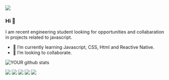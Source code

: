 <img src="https://github.com/pr2tik1/pr2tik1/blob/master/IMAGE-NAME">

### Hi 👋
I am recent engineering student looking for opportunities and collabaration in projects related to javascript.
- 🌱 I’m currently learning Javascript, CSS, Html and Reactive Native.
- 🤝 I’m looking to collaborate.

![YOUR github stats](https://github-readme-stats.vercel.app/api?username=JorgeFPEres)

[<img src="https://img.shields.io/badge/twitter-%231DA1F2.svg?&style=for-the-badge&logo=twitter&logoColor=white" />](https://twitter.com/USERNAME) [<img src="https://img.shields.io/badge/medium-%2312100E.svg?&style=for-the-badge&logo=medium&logoColor=white" />](https://medium.com/USERNAME)  [<img src="https://img.shields.io/badge/linkedin-%230077B5.svg?&style=for-the-badge&logo=linkedin&logoColor=white" />](https://www.linkedin.com/in/USERNAME/) [<img src = "https://img.shields.io/badge/instagram-%23E4405F.svg?&style=for-the-badge&logo=instagram&logoColor=white">](https://www.instagram.com/Jorgef.peres/) [<img src = "https://img.shields.io/badge/facebook-%231877F2.svg?&style=for-the-badge&logo=facebook&logoColor=white">](https://www.facebook.com/jorgeperes)
